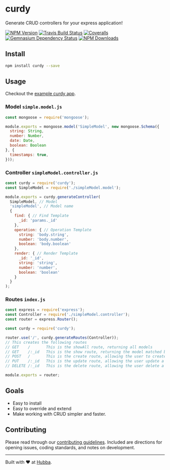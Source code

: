 # curdy

Generate CRUD controllers for your express application!

[![NPM Version](https://img.shields.io/npm/v/curdy.svg)](https://www.npmjs.com/package/curdy)
[![Travis Build Status](https://img.shields.io/travis/hubba/curdy.svg)](https://travis-ci.org/hubba/curdy)
[![Coveralls](https://img.shields.io/coveralls/github/hubba/curdy.svg)](https://coveralls.io/github/hubba/curdy)
[![Gemnasium Dependency Status](https://img.shields.io/gemnasium/hubba/curdy.svg)](https://gemnasium.com/github.com/hubba/curdy)
[![NPM Downloads](https://img.shields.io/npm/dm/curdy.svg)](https://npm-stat.com/charts.html?package=curdy)


## Install
```bash
npm install curdy --save
```

## Usage

Checkout the [example curdy app](https://github.com/hubba/curdy/tree/earobinson/resolve-failing-tests/spec/express/testApp).

### Model `simple.model.js`
```js
const mongoose = require('mongoose');

module.exports = mongoose.model('SimpleModel', new mongoose.Schema({
  string: String,
  number: Number,
  date: Date,
  boolean: Boolean
}, {
  timestamps: true,
}));
```

### Controller `simpleModel.controller.js`
```js
const curdy = require('curdy');
const SimpleModel = require('./simpleModel.model');

module.exports = curdy.generateController(
  SimpleModel, // Model
  'simpleModel', // Model name
  {
    find: { // Find Template
      _id: 'params._id'
    },
    operation: { // Operation Template
      string: 'body.string',
      number: 'body.number',
      boolean: 'body.boolean'
    },
    render: { // Render Template
      _id: '_id',
      string: 'string',
      number: 'number',
      boolean: 'boolean'
    }
  }
);
```

### Routes `index.js`
```js
const express = require('express');
const Controller = require('./simpleModel.controller');
const router = express.Router();

const curdy = require('curdy');

router.use('/', curdy.generateRoutes(Controller));
// This creates the following routes
// GET    /       This is the showAll route, returning all models
// GET    /:_id   This is the show route, returning the model matched by the find
// POST   /       This is the create route, allowing the user to create a new model
// PUT    /:_id   This is the update route, allowing the user update a model
// DELETE /:_id   This is the delete route, allowing the user delete a model

module.exports = router;
```

## Goals
 - Easy to install
 - Easy to override and extend
 - Make working with CRUD simpler and faster.

 ## Contributing

Please read through our [contributing guidelines](CONTRIBUTING.md). Included are directions
for opening issues, coding standards, and notes on development.

***

Built with ❤️ at [Hubba](https://www.hubba.com?utm_campaign=hubba_oss).